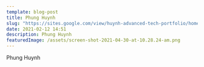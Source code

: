 ```yaml
---
template: blog-post
title: Phung Huynh
slug: "https://sites.google.com/view/huynh-advanced-tech-portfolio/home "
date: 2021-02-12 14:51
description: Phung Huynh
featuredImage: /assets/screen-shot-2021-04-30-at-10.28.24-am.png
---
```

Phung Huynh